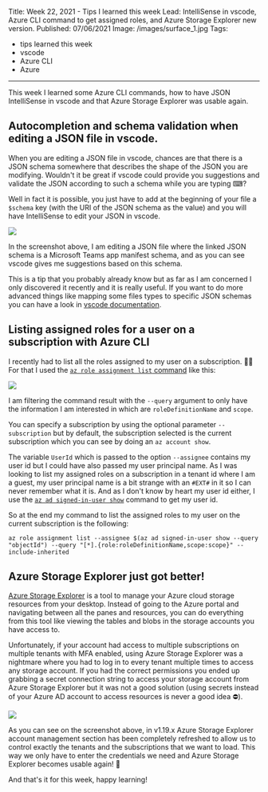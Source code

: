 Title: Week 22, 2021 - Tips I learned this week
Lead: IntelliSense in vscode, Azure CLI command to get assigned roles, and Azure Storage Explorer new version.
Published: 07/06/2021
Image: /images/surface_1.jpg
Tags:
  - tips learned this week
  - vscode
  - Azure CLI
  - Azure
---

This week I learned some Azure CLI commands, how to have JSON IntelliSense in vscode and that Azure Storage Explorer was usable again.

## Autocompletion and schema validation when editing a JSON file in vscode.

When you are editing a JSON file in vscode, chances are that there is a JSON schema somewhere that describes the shape of the JSON you are modifying. Wouldn't it be great if vscode could provide you suggestions and validate the JSON according to such a schema while you are typing ⌨? 

Well in fact it is possible, you just have to add at the beginning of your file a `$schema` key (with the URI of the JSON schema as the value) and you will have IntelliSense to edit your JSON in vscode.

<img src="/posts/images/w222021tips_vscode_1.png" class="img-fluid centered-img">  

In the screenshot above, I am editing a JSON file where the linked JSON schema is a Microsoft Teams app manifest schema, and as you can see vscode gives me suggestions based on this schema.  

This is a tip that you probably already know but as far as I am concerned I only discovered it recently and it is really useful. If you want to do more advanced things like mapping some files types to specific JSON schemas you can have a look in [vscode documentation](https://code.visualstudio.com/docs/languages/json#_json-schemas-and-settings).

## Listing assigned roles for a user on a subscription with Azure CLI

I recently had to list all the roles assigned to my user on a subscription. 👮‍♀️
For that I used the [`az role assignment list` command](https://docs.microsoft.com/en-us/cli/azure/role/assignment?view=azure-cli-latest#az_role_assignment_list) like this:

<img src="/posts/images/w222021tips_azcli_1.png" class="img-fluid centered-img">  

I am filtering the command result with the `--query` argument to only have the information I am interested in which are `roleDefinitionName` and `scope`.

You can specify a subscription by using the optional parameter `--subscription` but by default, the subscription selected is the current subscription which you can see by doing an `az account show`.

The variable `UserId` which is passed to the option `--assignee` contains my user id but I could have also passed my user principal name. As I was looking to list my assigned roles on a subscription in a tenant id where I am a guest, my user principal name is a bit strange with an `#EXT#` in it so I can never remember what it is. And as I don't know by heart my user id either, I use the [`az ad signed-in-user show`](https://docs.microsoft.com/en-us/cli/azure/ad/user?view=azure-cli-latest#az_ad_user_show) command to get my user id.

So at the end my command to list the assigned roles to my user on the current subscription is the following:
```azurecli
az role assignment list --assignee $(az ad signed-in-user show --query "objectId") --query "[*].{role:roleDefinitionName,scope:scope}" --include-inherited
```

## Azure Storage Explorer just got better!

[Azure Storage Explorer](https://azure.microsoft.com/en-us/features/storage-explorer/) is a tool to manage your Azure cloud storage resources from your desktop. Instead of going to the Azure portal and navigating between all the panes and resources, you can do everything from this tool like viewing the tables and blobs in the storage accounts you have access to.

Unfortunately, if your account had access to multiple subscriptions on multiple tenants with MFA enabled, using Azure Storage Explorer was a nightmare where you had to log in to every tenant multiple times to access any storage account. If you had the correct permissions you ended up grabbing a secret connection string to access your storage account from Azure Storage Explorer but it was not a good solution (using secrets instead of your Azure AD account to access resources is never a good idea ⛔).

<img src="/posts/images/w222021tips_storageexplorer_1.png" class="img-fluid centered-img">

As you can see on the screenshot above, in v1.19.x Azure Storage Explorer account management section has been completely refreshed to allow us to control exactly the tenants and the subscriptions that we want to load. This way we only have to enter the credentials we need and Azure Storage Explorer becomes usable again! 🎉

And that's it for this week, happy learning!